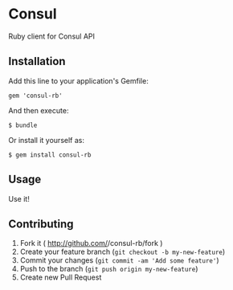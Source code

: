 # Consul

Ruby client for Consul API

## Installation

Add this line to your application's Gemfile:

    gem 'consul-rb'

And then execute:

    $ bundle

Or install it yourself as:

    $ gem install consul-rb

## Usage

Use it!

## Contributing

1. Fork it ( http://github.com/<my-github-username>/consul-rb/fork )
2. Create your feature branch (`git checkout -b my-new-feature`)
3. Commit your changes (`git commit -am 'Add some feature'`)
4. Push to the branch (`git push origin my-new-feature`)
5. Create new Pull Request
